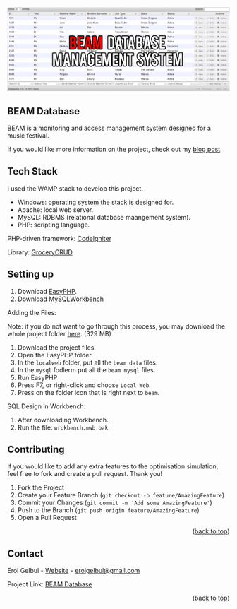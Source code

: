 <div id="top"></div>

<div style="text-align:center"><img src="images/table_coverv2.png" /></div>

<!-- ABOUT THE PROJECT -->
## BEAM Database

BEAM is a monitoring and access management system designed for a music festival.


If you would like more information on the project, check out my [blog post](https://erolgelbul.com/project-blog/beam).

<!-- TECH STACK -->
## Tech Stack

I used the WAMP stack to develop this project.

* Windows: operating system the stack is designed for.
* Apache: local web server.
* MySQL: RDBMS (relational database maangement system).
* PHP: scripting language.

PHP-driven framework: [CodeIgniter](https://codeigniter.com/)

Library: [GroceryCRUD](https://www.grocerycrud.com/)




<!-- SETTING UP-->
## Setting up

1. Download [EasyPHP](https://www.easyphp.org/download.php).
2. Download [MySQLWorkbench](https://www.mysql.com/products/workbench/)


Adding the Files:

Note: if you do not want to go through this process, you may download the whole project folder [here](https://drive.google.com/drive/folders/135neGBZI4K0YRZd1GTQ32AlHso64hbRT?usp=sharing). (329 MB)

1. Download the project files.
2. Open the EasyPHP folder.
3. In the `localweb` folder, put all the `beam data` files.
4. In the `mysql` fodlerm put all the `beam mysql` files.
5. Run EasyPHP
6. Press F7, or right-click and choose `Local Web`.
7. Press on the folder icon that is right next to `beam`.


SQL Design in Workbench:

1. After downloading Workbench.
2. Run the file: `wrokbench.mwb.bak`


<!-- CONTRIBUTING -->
## Contributing

If you would like to add any extra features to the optimisation simulation, feel free to fork and create a pull request. Thank you!

1. Fork the Project
2. Create your Feature Branch (`git checkout -b feature/AmazingFeature`)
3. Commit your Changes (`git commit -m 'Add some AmazingFeature'`)
4. Push to the Branch (`git push origin feature/AmazingFeature`)
5. Open a Pull Request

<p align="right">(<a href="#top">back to top</a>)</p>




<!-- CONTACT -->
## Contact

Erol Gelbul - [Website](http://www.erolgelbul.com) - erolgelbul@gmail.com

Project Link: [BEAM Database](https://github.com/ErolGelbul/beam_database)

<p align="right">(<a href="#top">back to top</a>)</p>

